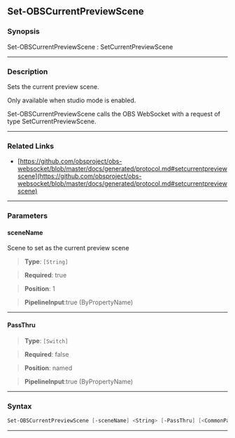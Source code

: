 Set-OBSCurrentPreviewScene
--------------------------
### Synopsis
Set-OBSCurrentPreviewScene : SetCurrentPreviewScene

---
### Description

Sets the current preview scene.

Only available when studio mode is enabled.


Set-OBSCurrentPreviewScene calls the OBS WebSocket with a request of type SetCurrentPreviewScene.

---
### Related Links
* [https://github.com/obsproject/obs-websocket/blob/master/docs/generated/protocol.md#setcurrentpreviewscene](https://github.com/obsproject/obs-websocket/blob/master/docs/generated/protocol.md#setcurrentpreviewscene)



---
### Parameters
#### **sceneName**

Scene to set as the current preview scene



> **Type**: ```[String]```

> **Required**: true

> **Position**: 1

> **PipelineInput**:true (ByPropertyName)



---
#### **PassThru**

> **Type**: ```[Switch]```

> **Required**: false

> **Position**: named

> **PipelineInput**:true (ByPropertyName)



---
### Syntax
```PowerShell
Set-OBSCurrentPreviewScene [-sceneName] <String> [-PassThru] [<CommonParameters>]
```
---
